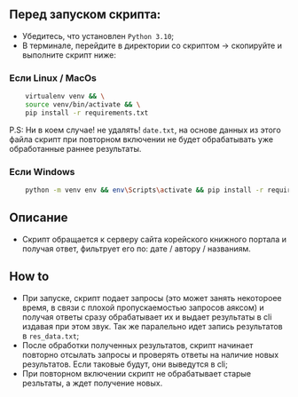 ## Перед запуском скрипта:
- Убедитесь, что установлен `Python 3.10`;
- В терминале, перейдите в директории со скриптом -> скопируйте и выполните скрипт ниже:

### Если Linux / MacOs
```bash
    virtualenv venv && \
    source venv/bin/activate && \
    pip install -r requirements.txt
```
P.S: Ни в коем случае! не удалять! `date.txt`, на основе данных из этого файла скрипт при повторном включении не будет обрабатывать уже обработанные раннее результаты.

### Если Windows
```bash
    python -m venv env && env\Scripts\activate && pip install -r requirements.txt
```
## Описание
- Cкрипт обращается к серверу сайта корейского книжного портала и получая ответ, фильтрует его по: дате / автору / названиям.

## How to
- При запуске, скрипт подает запросы (это может занять некотороее время, в связи с плохой пропускаемостью запросов аяксом) и получая ответы сразу обрабатывает их и выдает результаты в cli издавая при этом звук. Так же паралельно идет запись результатов в `res_data.txt`;
- После обработки полученных результатов, скрипт начинает повторно отсылать запросы и проверять ответы на наличие новых результатов. Если таковые будут, они выведутся в cli;
- При повторном включении скрипт не обрабатывает старые резльтаты, а ждет получение новых.
